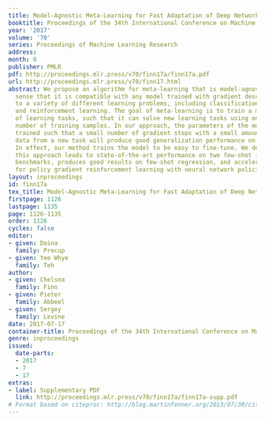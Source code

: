 ```yaml
---
title: Model-Agnostic Meta-Learning for Fast Adaptation of Deep Networks
booktitle: Proceedings of the 34th International Conference on Machine Learning
year: '2017'
volume: '70'
series: Proceedings of Machine Learning Research
address: 
month: 0
publisher: PMLR
pdf: http://proceedings.mlr.press/v70/finn17a/finn17a.pdf
url: http://proceedings.mlr.press/v70/finn17.html
abstract: We propose an algorithm for meta-learning that is model-agnostic, in the
  sense that it is compatible with any model trained with gradient descent and applicable
  to a variety of different learning problems, including classification, regression,
  and reinforcement learning. The goal of meta-learning is to train a model on a variety
  of learning tasks, such that it can solve new learning tasks using only a small
  number of training samples. In our approach, the parameters of the model are explicitly
  trained such that a small number of gradient steps with a small amount of training
  data from a new task will produce good generalization performance on that task.
  In effect, our method trains the model to be easy to fine-tune. We demonstrate that
  this approach leads to state-of-the-art performance on two few-shot image classification
  benchmarks, produces good results on few-shot regression, and accelerates fine-tuning
  for policy gradient reinforcement learning with neural network policies.
layout: inproceedings
id: finn17a
tex_title: Model-Agnostic Meta-Learning for Fast Adaptation of Deep Networks
firstpage: 1126
lastpage: 1135
page: 1126-1135
order: 1126
cycles: false
editor:
- given: Doina
  family: Precup
- given: Yee Whye
  family: Teh
author:
- given: Chelsea
  family: Finn
- given: Pieter
  family: Abbeel
- given: Sergey
  family: Levine
date: 2017-07-17
container-title: Proceedings of the 34th International Conference on Machine Learning
genre: inproceedings
issued:
  date-parts:
  - 2017
  - 7
  - 17
extras:
- label: Supplementary PDF
  link: http://proceedings.mlr.press/v70/finn17a/finn17a-supp.pdf
# Format based on citeproc: http://blog.martinfenner.org/2013/07/30/citeproc-yaml-for-bibliographies/
---
```

